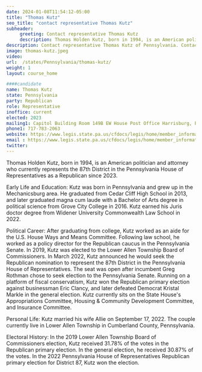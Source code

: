 ```yaml
---
date: 2024-01-08T11:54:12-05:00
title: "Thomas Kutz"
seo_title: "contact representative Thomas Kutz"
subheader:
     greeting: Contact representative Thomas Kutz
     description: Thomas Holden Kutz, born in 1994, is an American politician and attorney who currently represents the 87th District in the Pennsylvania House of Representatives as a Republican since 2023.
description: Contact representative Thomas Kutz of Pennsylvania. Contact information for Thomas Kutz includes email address, phone number, and mailing address.
image: thomas-kutz.jpeg
video:
url:  /states/Pennsylvania/thomas-kutz/
weight: 1
layout: course_home

####candidate
name: Thomas Kutz
state: Pennsylvania
party: Republican
role: Representative
inoffice: current
elected: 2023
mailing1: Capitol Building Room 149B EW House Post Office Harrisburg, PA 17120
phone1: 717-783-2063
website: https://www.legis.state.pa.us/cfdocs/legis/home/member_information/House_bio.cfm?id=1955/
email : https://www.legis.state.pa.us/cfdocs/legis/home/member_information/House_bio.cfm?id=1955/
twitter:
---
```


Thomas Holden Kutz, born in 1994, is an American politician and attorney who currently represents the 87th District in the Pennsylvania House of Representatives as a Republican since 2023.

Early Life and Education:
Kutz was born in Pennsylvania and grew up in the Mechanicsburg area. He graduated from Cedar Cliff High School in 2013, and later graduated magna cum laude with a Bachelor of Arts degree in political science from Grove City College in 2016. Kutz earned his Juris doctor degree from Widener University Commonwealth Law School in 2022.

Political Career:
After graduating from college, Kutz worked as an aide for the U.S. House Ways and Means Committee. Following law school, he worked as a policy director for the Republican caucus in the Pennsylvania Senate. In 2019, Kutz was elected to the Lower Allen Township Board of Commissioners. In March 2022, Kutz announced he would seek the Republican nomination to represent the 87th District in the Pennsylvania House of Representatives. The seat was open after incumbent Greg Rothman chose to seek election to the Pennsylvania Senate. Running on a platform of fiscal conservatism, Kutz won the Republican primary election against businessman Eric Clancy, and later defeated Democrat Kristal Markle in the general election. Kutz currently sits on the State House's Appropriations Committee, Housing & Community Development Committee, and Insurance Committee.

Personal Life:
Kutz married his wife Allie on September 17, 2022. The couple currently live in Lower Allen Township in Cumberland County, Pennsylvania.

Electoral History:
In the 2019 Lower Allen Township Board of Commissioners election, Kutz received 31.78% of the votes in the Republican primary election. In the general election, he received 30.87% of the votes. In the 2022 Pennsylvania House of Representatives Republican primary election for District 87, Kutz won the election.
